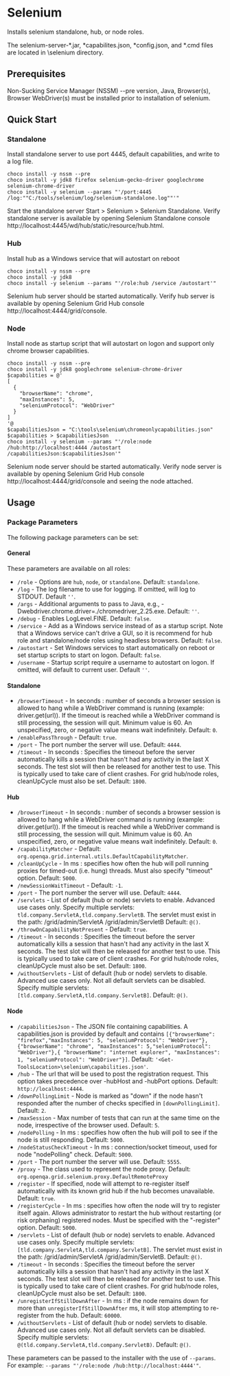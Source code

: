 ﻿# Selenium

Installs selenium standalone, hub, or node roles.

The selenium-server-*.jar, *capabilites.json, *config.json, and *.cmd
files are located in <Get-ToolsLocation>\selenium directory.

## Prerequisites

Non-Sucking Service Manager (NSSM) --pre version, Java,
Browser(s), Browser WebDriver(s) must be installed prior to
installation of selenium.

## Quick Start

### Standalone

Install standalone server to use port 4445, default capabilities,
and write to a log file.

```
choco install -y nssm --pre
choco install -y jdk8 firefox selenium-gecko-driver googlechrome selenium-chrome-driver
choco install -y selenium --params "'/port:4445 /log:""C:/tools/selenium/log/selenium-standalone.log""'"
```

Start the standalone server Start > Selenium > Selenium Standalone.
Verify standalone server is available by opening Selenium Standalone
console http://localhost:4445/wd/hub/static/resource/hub.html.

### Hub

Install hub as a Windows service that will autostart on reboot

```
choco install -y nssm --pre
choco install -y jdk8
choco install -y selenium --params "'/role:hub /service /autostart'"
```

Selenium hub server should be started automatically.
Verify hub server is available by opening Selenium Grid Hub console
http://localhost:4444/grid/console.

### Node

Install node as startup script that will autostart on logon and
support only chrome browser capabilities.

```
choco install -y nssm --pre
choco install -y jdk8 googlechrome selenium-chrome-driver
$capabilities = @'
[
  {
    "browserName": "chrome",
    "maxInstances": 5,
    "seleniumProtocol": "WebDriver"
  }
]
'@
$capabilitiesJson = "C:\tools\selenium\chromeonlycapabilities.json"
$capabilities > $capabilitiesJson
choco install -y selenium --params "'/role:node /hub:http://localhost:4444 /autostart /capabilitiesJson:$capabilitiesJson'"
```

Selenium node server should be started automatically.
Verify node server is available by opening Selenium Grid Hub console
http://localhost:4444/grid/console and seeing the node attached.


## Usage

### Package Parameters

The following package parameters can be set:

#### General

These parameters are available on all roles:

- `/role` - Options are `hub`, `node`, or `standalone`.
    Default: `standalone`.
- `/log` - The log filename to use for logging. If omitted, will log
    to STDOUT. Default `''`.
- `/args` - Additional arguments to pass to Java, e.g.,
    -Dwebdriver.chrome.driver=./chromedriver_2.25.exe.
    Default: `''`.
- `/debug` - Enables LogLevel.FINE. Default: `false`.
- `/service` - Add as a Windows service instead of as a startup script.
    Note that a Windows service can't drive a GUI, so it is recommend
    for hub role and standalone/node roles using headless browsers.
    Default: `false`.
- `/autostart` - Set Windows services to start automatically on reboot
    or set startup scripts to start on logon.  Default: `false`.
- `/username` - Startup script require a username to autostart on logon.
    If omitted, will default to current user. Default `''`.

#### Standalone

- `/browserTimeout` - In seconds : number of seconds a browser session
    is allowed to hang while a WebDriver command is running (example:
    driver.get(url)). If the timeout is reached while a WebDriver
    command is still processing, the session will quit. Minimum value
    is 60. An unspecified, zero, or negative value means wait
    indefinitely. Default: `0`.
- `/enablePassThrough` - Default: `true`.
- `/port` - The port number the server will use. Default: `4444`.
- `/timeout` - In seconds : Specifies the timeout before the server
    automatically kills a session that hasn't had any activity in the
    last X seconds. The test slot will then be released for another
    test to use. This is typically used to take care of client crashes.
    For grid hub/node roles, cleanUpCycle must also be set.
    Default: `1800`.

#### Hub

- `/browserTimeout` - In seconds : number of seconds a browser session
    is allowed to hang while a WebDriver command is running (example:
    driver.get(url)). If the timeout is reached while a WebDriver
    command is still processing, the session will quit. Minimum value
    is 60. An unspecified, zero, or negative value means wait
    indefinitely. Default: `0`.
- `/capabilityMatcher` -
    Default: `org.openqa.grid.internal.utils.DefaultCapabilityMatcher`.
- `/cleanUpCycle` - In ms : specifies how often the hub will poll
    running proxies for timed-out (i.e. hung) threads. Must also
    specify "timeout" option. Default: `5000`.
- `/newSessionWaitTimeout` - Default: `-1`.
- `/port` - The port number the server will use. Default: `4444`.
- `/servlets` - List of default (hub or node) servlets to enable.
    Advanced use cases only. Specify multiple servlets:
    `tld.company.ServletA,tld.company.ServletB`. The servlet must exist
    in the path: /grid/admin/ServletA /grid/admin/ServletB
    Default: `@()`.
- `/throwOnCapabilityNotPresent` - Default: `true`.
- `/timeout` - In seconds : Specifies the timeout before the server
    automatically kills a session that hasn't had any activity in the
    last X seconds. The test slot will then be released for another
    test to use. This is typically used to take care of client crashes.
    For grid hub/node roles, cleanUpCycle must also be set.
    Default: `1800`.
- `/withoutServlets` - List of default (hub or node) servlets to
    disable. Advanced use cases only. Not all default servlets can be
    disabled. Specify multiple servlets:
    `[tld.company.ServletA,tld.company.ServletB]`. Default: `@()`.

#### Node

- `/capabilitiesJson` - The JSON file containing capabilities. A
    capabilities.json is provided by default and contains
    `[{"browserName": "firefox","maxInstances": 5,
    "seleniumProtocol": "WebDriver"},{"browserName": "chrome",
    "maxInstances": 5,"seleniumProtocol": "WebDriver"},{
    "browserName": "internet explorer", "maxInstances": 1,
    "seleniumProtocol": "WebDriver"}]`.
    Default: `'<Get-ToolsLocation>\selenium\capabilities.json'`.
- `/hub` - The url that will be used to post the registration request.
    This option takes precedence over -hubHost and -hubPort options.
    Default: `http://localhost:4444`.
- `/downPollingLimit` - Node is marked as "down" if the node hasn't
    responded after the number of checks specified in
    `[downPollingLimit]`. Default: `2`.
- `/maxSession` - Max number of tests that can run at the same
    time on the node, irrespective of the browser used. Default: `5`.
- `/nodePolling` - In ms : specifies how often the hub will poll to see
    if the node is still responding. Default: `5000`.
- `/nodeStatusCheckTimeout` - In ms : connection/socket timeout, used
    for node "nodePolling" check. Default: `5000`.
- `/port` - The port number the server will use. Default: `5555`.
- `/proxy` - The class used to represent the node proxy.
    Default: `org.openqa.grid.selenium.proxy.DefaultRemoteProxy`
- `/register` - If specified, node will attempt to re-register itself
    automatically with its known grid hub if the hub becomes
    unavailable. Default: `true`.
- `/registerCycle` - In ms : specifies how often the node will try to
    register itself again. Allows administrator to restart the hub
    without restarting (or risk orphaning) registered nodes. Must be
    specified with the "-register" option. Default: `5000`.
- `/servlets` - List of default (hub or node) servlets to enable.
    Advanced use cases only. Specify multiple servlets:
    `[tld.company.ServletA,tld.company.ServletB]`. The servlet must
    exist in the path: /grid/admin/ServletA /grid/admin/ServletB.
    Default: `@()`.
- `/timeout` - In seconds : Specifies the timeout before the server
    automatically kills a session that hasn't had any activity in the
    last X seconds. The test slot will then be released for another test
    to use. This is typically used to take care of client crashes. For
    grid hub/node roles, cleanUpCycle must also be set. Default: `1800`.
- `/unregisterIfStillDownAfter` - In ms : if the node remains down for
    more than `unregisterIfStillDownAfter` ms, it will stop
    attempting to re-register from the hub. Default: `60000`.
- `/withoutServlets` - List of default (hub or node) servlets to
    disable. Advanced use cases only. Not all default servlets can be
    disabled. Specify multiple servlets:
    `@(tld.company.ServletA,tld.company.ServletB)`.
    Default: `@()`.

These parameters can be passed to the installer with the use of `--params`.
For example: `--params "'/role:node /hub:http://localhost:4444'"`.
